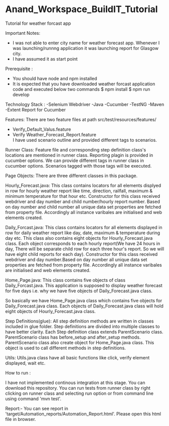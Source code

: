 # Anand_Workspace_BuildIT_Tutorial
Tutorial for weather forcast app


Important Notes:
- I was not able to enter city name for weather forecast app. Whenever I was launching/runnng application it was launching report 
  for Glasgow city.
- I have assumed it as start point


Prerequisite :
- You should have node and npm installed
- It is expected that you have downloaded weather forcast application code and executed below two commands
   $ npm install
   $ npm run develop
   
Technology Stack :
  -Selenium Webdriver
  -Java
  -Cucumber
  -TestNG
  -Maven
  -Extent Report for Cucumber
  
Features:
There are two feature files at path src/test/resources/features/
   - Verify_Default_Valus.feature
   - Verify Weather_Forecast_Report.feature  
I have used scenario outline and provided different tags to scenarios.

Runner Class:
Feature file and corresponding step definition class's locations are mentioned in runner class.
Reporting plagin is provided in cucumber options.
We can provide different tags in runner class in cucumber options. Scenarios tagged with those tags will be executed.

Page Objects:
There are three different classes in this package.

Hourly_Forecast.java:
This class contains locators for all elements displyed in row for hourly weather report like time, direction, railfall, maximum & minimum
temperature for that hour etc.
Constructor for this class received webdriver and day number and child number/hourly report number. Based on day number and child number all 
unique data set properties are fetched from property file. Accordingly all instance varibales are initialised and web elements created.

Daily_Forcast.java:
This class contains locators for all elements displayed in row for daily weather report like day, date, maximum & temperature during 
day etc.
This class also contains eight objects for Hourly_Forecast.java class. Each object corresponds to each hourly report(We have 24 hours in day,
There will be separate child row for each three hour's report. So we will have eight child reports for each day).
Constructor for this class received webdriver and day number.Based on day number all unique data set properties are fetched from 
property file. Accordingly all instance varibales are initialised and web elements created.

Home_Page.java:
This class contains five objects of class Daily_Forcast.java.
This application is supposed to display weather forecast for five days i.e. why we have five objects of Daily_Forecast.java class.

So basically we have Home_Page.java class which contains five objects for Daily_Forecast.java class.
Each objects of Daily_Forecast.java class will hold eight objects of Hourly_Forecast.java class.

Step Definitions(glue):
All step definition methods are written in classes included in glue folder.
Step definitions are divided into multiple classes to have better clarity.
Each Step definition class extends ParentScenario class. ParentScenario class has before_setup and after_setup methods. ParentScenario class also 
create object for Home_Page.java class. This object is used to call different methods in step definitions.

Utils:
Utils.java class have all basic functions like click, verify element displayed, wait etc.



How to run :

I have not implemented continous integration at this stage.
You can download this repository. You can run tests from runner class by right clicking on runner class and selecting run option
or from command line using command 'mvn test'.

Report:-
You can see report in  'target/Automation_reports/Automation_Report.html'. Please open this html file in browser.








   
   
